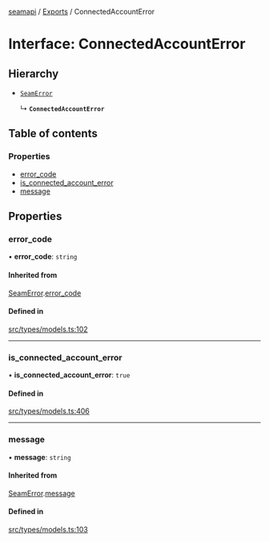 [seamapi](../README.md) / [Exports](../modules.md) / ConnectedAccountError

# Interface: ConnectedAccountError

## Hierarchy

- [`SeamError`](SeamError.md)

  ↳ **`ConnectedAccountError`**

## Table of contents

### Properties

- [error\_code](ConnectedAccountError.md#error_code)
- [is\_connected\_account\_error](ConnectedAccountError.md#is_connected_account_error)
- [message](ConnectedAccountError.md#message)

## Properties

### error\_code

• **error\_code**: `string`

#### Inherited from

[SeamError](SeamError.md).[error_code](SeamError.md#error_code)

#### Defined in

[src/types/models.ts:102](https://github.com/seamapi/javascript/blob/main/src/types/models.ts#L102)

___

### is\_connected\_account\_error

• **is\_connected\_account\_error**: ``true``

#### Defined in

[src/types/models.ts:406](https://github.com/seamapi/javascript/blob/main/src/types/models.ts#L406)

___

### message

• **message**: `string`

#### Inherited from

[SeamError](SeamError.md).[message](SeamError.md#message)

#### Defined in

[src/types/models.ts:103](https://github.com/seamapi/javascript/blob/main/src/types/models.ts#L103)
